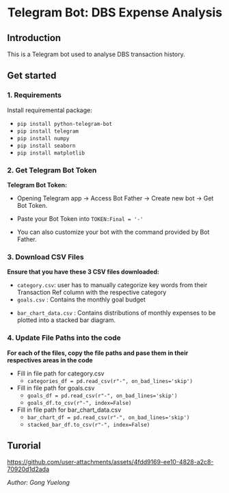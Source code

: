<p align="center">
 <h1 align="center">Telegram Bot: DBS Expense Analysis</h1>
</p>

## Introduction
This is a Telegram bot used to analyse DBS transaction history. 

## Get started

### 1. Requirements
Install requiremental package:
* `pip install python-telegram-bot`
* `pip install telegram`
* `pip install numpy`
* `pip install seaborn`
* `pip install matplotlib`

### 2. Get Telegram Bot Token
**Telegram Bot Token:**

* <p>Opening Telegram app &#8594; Access Bot Father &#8594; Create new bot &#8594; Get Bot Token.</p>
* Paste your Bot Token into `TOKEN:Final = '-'` 
* <p>You can also customize your bot with the command provided by Bot Father.</p>

### 3. Download CSV Files
**Ensure that you have these 3 CSV files downloaded:**
* `category.csv`: user has to manually categorize key words from their Transaction Ref column with the respective category
* `goals.csv` : Contains the monthly goal budget</p>
* `bar_chart_data.csv` : Contains distributions of monthly expenses to be plotted into a stacked bar diagram.

### 4. Update File Paths into the code
**For each of the files, copy the file paths and pase them in their respectives areas in the code**
* Fill in file path for category.csv
  * `categories_df = pd.read_csv(r"-", on_bad_lines='skip')`
* Fill in file path for goals.csv
  * `goals_df = pd.read_csv(r"-", on_bad_lines='skip')`
  * `goals_df.to_csv(r"-", index=False)`
* Fill in file path for bar_chart_data.csv
  * `bar_chart_df = pd.read_csv(r"-", on_bad_lines='skip')`
  * `stacked_bar_df.to_csv(r"-", index=False)`

## Turorial

https://github.com/user-attachments/assets/4fdd9169-ee10-4828-a2c8-70920d1d2ada


*Author: Gong Yuelong*
